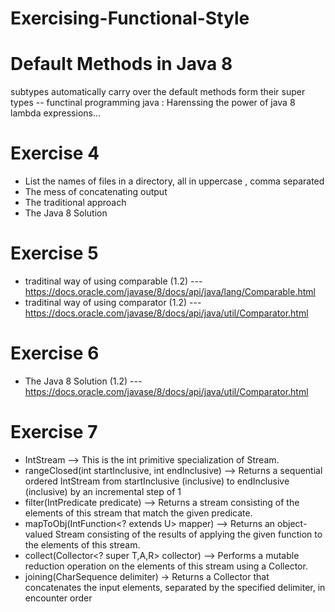 # Exercising-Functional-Style

# Default Methods in Java 8
   subtypes automatically carry over the default methods form their super types -- 
   functinal programming java  : Harenssing the power of java 8 lambda expressions...
# Exercise 4   
  *   List the names of files in a directory, all in uppercase , comma separated
  *   The mess of concatenating output
  *   The traditional approach 
  *   The Java 8 Solution 
# Exercise 5
  *   traditinal way of using comparable (1.2) --- https://docs.oracle.com/javase/8/docs/api/java/lang/Comparable.html
  *   traditinal way of using comparator (1.2) --- https://docs.oracle.com/javase/8/docs/api/java/util/Comparator.html
# Exercise 6
  *   The Java 8 Solution (1.2) --- https://docs.oracle.com/javase/8/docs/api/java/util/Comparator.html
# Exercise 7
  *   IntStream -->  This is the int primitive specialization of Stream.
  *   rangeClosed​(int startInclusive, int endInclusive) --> Returns a sequential ordered IntStream from startInclusive (inclusive) to endInclusive (inclusive) by an incremental step of 1
  *   filter​(IntPredicate predicate)  -->  Returns a stream consisting of the elements of this stream that match the given predicate.
  *   mapToObj​(IntFunction<? extends U> mapper) -->  Returns an object-valued Stream consisting of the results of applying the given function to the elements of this stream.
  *   collect​(Collector<? super T,​A,​R> collector) --> Performs a mutable reduction operation on the elements of this stream using a Collector.
  *   joining​(CharSequence delimiter)   ->   Returns a Collector that concatenates the input elements, separated by the specified delimiter, in encounter order

